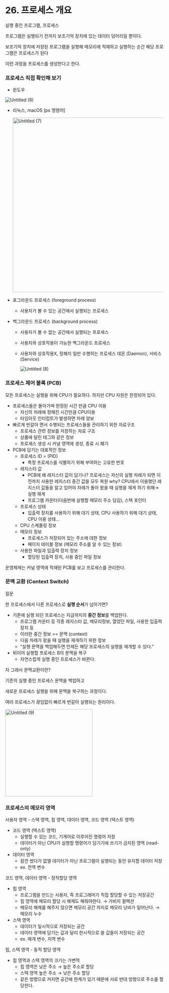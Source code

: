 # 26. ****프로세스 개요****

실행 중인 프로그램, 프로세스 

프로그램은 실행되기 전까지 보조기억 장치에 있는 데이터 덩어리일 뿐이다.

보조기억 장치에 저장된 프로그램을 실행해 메모리에 적재하고 실행하는 순간 해당 프로그램은 프로세스가 된다

이런 과정을 프로세스를 생성한다고 한다. 

### 프로세스 직접 확인해 보기

- 윈도우

![Untitled (6)](https://user-images.githubusercontent.com/79884004/232504093-016accc0-54e1-4069-bb69-b8cfb7c1b812.png)

- 리눅스, macOS [ps 명령어]
    
    <img width="555" alt="Untitled (7)" src="https://user-images.githubusercontent.com/79884004/232504087-ea5e6648-b80d-4d69-927b-bedadf55f122.png">
    
- 포그라운드 프로세스 (foreground process)
    - 사용자가 볼 수 있는 공간에서 실행되는 프로세스
- 백그라운드 프로세스 (background process)
    - 사용자가 볼 수 없는 공간에서 실행되는 프로세스
    - 사용자와 상호작용이 가능한 백그라운드 프로세스
    - 사용자와 상호작용X, 정해지 일만 수행하는 프로세스 
    데몬 (Daemon), 서비스 (Service)
        
        ![Untitled (8)](https://user-images.githubusercontent.com/79884004/232504082-478b53b6-8935-48e1-90f2-ff0e61656211.png)
        
    

### 프로세스 제어 블록 (PCB)

모든 프로세스는 실행을 위해 CPU가 필요하다. 하지만 CPU 자원은 한정되어 있다.

- 프로세스들은 돌아가며 한정된 시간 만큼 CPU 이용
    - 자신의 차례에 정해진 시간만큼 CPU이용
    - 타임아웃 인터럽트가 발생하면 차례 양보
- 빠르게 번갈아 면서 수행되는 프로세스들을 관리하기 위한 자료구조
    - 프로세스 관련 정보를 저장하는 자료 구조
    - 상품에 달린 태그와 같은 정보
    - 프로세스 생성 시 커널 영역에 생성, 종료 시 폐기
- PCB에 담기는 대표적인 정보
    - 프로세스 ID = (PID)
        - 특정 프로세스를 식별하기 위해 부여하는 고유한 번호
    - 레지스터 값
        - PCB에 왜 레지스터 값이 담기나?
        프로세스는 자신의 실행 차례가 되면 이전까지 사용한 레지스터 중간 값을 모두 복원 why?  CPU에서 이용했던 레지스터 값들을 알고 있어야 차례가 돌아 왔을 때 실행을 재게 하기 위해→ 실행 재게
        - 프로그램 카운터(다음번에 실행할 메모리 주소 담김), 스택 포인터
    - 프로세스 상태
        - 입출력 장치를 사용하기 위해 대기 상태, CPU 사용하기 위해 대기 상태, CPU 이용 상태…
    - CPU 스케줄링 정보
    - 메모리 정보
        - 프로세스가 저장되어 있는 주소에 대한 정보
        - 페이지 테이블 정보 (메모리 주소를 알 수 있는 정보)
    - 사용한 파일과 입출력 장치 정보
        - 할당된 입출력 장치, 사용 중인 파일 정보

운영체제는 커널 영역에 적재된 PCB를 보고 프로세스를 관리한다. 

### 문맥 교환 (Context Switch)

질문 

한 프로세스에서 다른 프로세스로 **실행 순서**가 넘어가면?

- 기존에 실행 되던 프로세스는 지금까지의 **중간 정보**를 백업한다.
    - 프로그램 카운터 등 각종 레지스터 값, 메모리정보, 열었던 파일, 사용한 입출력 장치 등
    - 이러한 중간 정보 == 문맥 (context)
    - 다음 차례가 왔을 때 실행을 재개하기 위한 정보
    - “실행 문맥을 백업해두면 언제든 해당 프로세스의 실행을 재개할 수 있다.”
- 뒤이어 실행할 프로세스 B의 문맥을 복구
    - 자연스럽게 실행 중인 프로세스가 바뀐다.

자 그래서 문맥교환이란?

기존의 실행 중인 프로세스 문맥을 백업하고 

새로운 프로세스 실행을 위해 문맥을 복구하는 과정이다. 

여러 프로세스가 끊임없이 빠르게 번갈아 실행되는 원리이다. 

<img width="277" alt="Untitled (9)" src="https://user-images.githubusercontent.com/79884004/232504076-6fe91264-2473-4610-93f0-c95b039c76dc.png">

### 프로세스의 메모리 영역

사용자 영역 - 스택 영역, 힙 영역, 데이터 영역, 코드 영역 (텍스트 영역)

- 코드 영역 (텍스트 영역)
    - 실행할 수 있는 코드, 기계어로 이루어진 명령어 저장
    - 데이터가 아닌 CPU가 실행할 명령어가 담기기에 쓰기가 금지된 영역 (read-only)
- 데이터 영역
    - 잠깐 썼다가 없앨 데이터가 아닌 프로그램이 실행되는 동안 유지할 데이터 저장
    - ex. 전역 변수

코드 영역, 데이터 영역  - 정적할당 영역

- 힙 영역
    - 프로그램을 만드는 사용자, 즉 프로그래머가 직접 할당할 수 있는 저장공간
    - 힙 영역에 메모리 할당 시 해제도 해줘야한다. → 가비지 컬렉션
    - 메모리 해제를 해주지 않으면 메모리 공간 차지로 메모리 낭비가 일어난다. → 메모리 누수
- 스택 영역
    - 데이터가 일시적으로 저장되는 공간
    - 데이터 영역에 담기는 값과 달리 한시적으로 쓸 값들이 저장되는 공간
    - ex. 매개 변수, 지역 변수

힙, 스택 영역 - 동적 할당 영역 

- 힙 영역과 스택 영역의 크기는 가변적
    - 힙 영역은 낮은 주소 → 높은 주소로 할당
    - 스택 영역 높은 주소 → 낮은 주소 할당
    - 같은 방향으로 커지면 공간에 한계가 있기 때문에 서로 반대 방향으로 주소를 할당한다.
